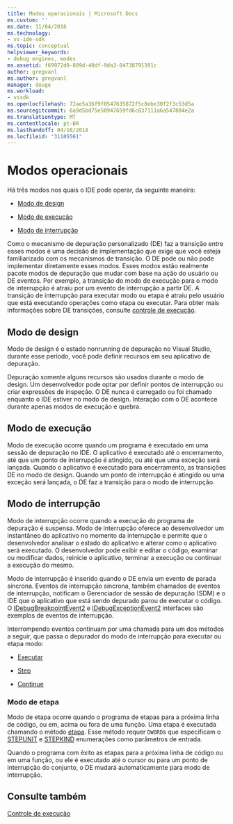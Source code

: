 ```yaml
---
title: Modos operacionais | Microsoft Docs
ms.custom: ''
ms.date: 11/04/2016
ms.technology:
- vs-ide-sdk
ms.topic: conceptual
helpviewer_keywords:
- debug engines, modes
ms.assetid: f69972d0-809d-40df-9da3-04738791391c
author: gregvanl
ms.author: gregvanl
manager: douge
ms.workload:
- vssdk
ms.openlocfilehash: 72ae5a36f9f0547635872f5c8ebe30f2f3c53d5a
ms.sourcegitcommit: 6a9d5bd75e50947659fd6c837111a6a547884e2a
ms.translationtype: MT
ms.contentlocale: pt-BR
ms.lasthandoff: 04/16/2018
ms.locfileid: "31105561"
---
```

# <a name="operational-modes"></a>Modos operacionais
Há três modos nos quais o IDE pode operar, da seguinte maneira:  
  
-   [Modo de design](#vsconoperationalmodesanchor1)  
  
-   [Modo de execução](#vsconoperationalmodesanchor2)  
  
-   [Modo de interrupção](#vsconoperationalmodesanchor3)  
  
 Como o mecanismo de depuração personalizado (DE) faz a transição entre esses modos é uma decisão de implementação que exige que você esteja familiarizado com os mecanismos de transição. O DE pode ou não pode implementar diretamente esses modos. Esses modos estão realmente pacote modos de depuração que mudar com base na ação do usuário ou DE eventos. Por exemplo, a transição do modo de execução para o modo de interrupção é atraiu por um evento de interrupção a partir DE. A transição de interrupção para executar modo ou etapa é atraiu pelo usuário que está executando operações como etapa ou executar. Para obter mais informações sobre DE transições, consulte [controle de execução](../../extensibility/debugger/control-of-execution.md).  
  
##  <a name="vsconoperationalmodesanchor1"></a> Modo de design  
 Modo de design é o estado nonrunning de depuração no Visual Studio, durante esse período, você pode definir recursos em seu aplicativo de depuração.  
  
 Depuração somente alguns recursos são usados durante o modo de design. Um desenvolvedor pode optar por definir pontos de interrupção ou criar expressões de inspeção. O DE nunca é carregado ou foi chamado enquanto o IDE estiver no modo de design. Interação com o DE acontece durante apenas modos de execução e quebra.  
  
##  <a name="vsconoperationalmodesanchor2"></a> Modo de execução  
 Modo de execução ocorre quando um programa é executado em uma sessão de depuração no IDE. O aplicativo é executado até o encerramento, até que um ponto de interrupção é atingido, ou até que uma exceção será lançada. Quando o aplicativo é executado para encerramento, as transições DE no modo de design. Quando um ponto de interrupção é atingido ou uma exceção será lançada, o DE faz a transição para o modo de interrupção.  
  
##  <a name="vsconoperationalmodesanchor3"></a> Modo de interrupção  
 Modo de interrupção ocorre quando a execução do programa de depuração é suspensa. Modo de interrupção oferece ao desenvolvedor um instantâneo do aplicativo no momento da interrupção e permite que o desenvolvedor analisar o estado do aplicativo e alterar como o aplicativo será executado. O desenvolvedor pode exibir e editar o código, examinar ou modificar dados, reinicie o aplicativo, terminar a execução ou continuar a execução do mesmo.  
  
 Modo de interrupção é inserido quando o DE envia um evento de parada síncrona. Eventos de interrupção síncrona, também chamados de eventos de interrupção, notificam o Gerenciador de sessão de depuração (SDM) e o IDE que o aplicativo que está sendo depurado parou de executar o código. O [IDebugBreakpointEvent2](../../extensibility/debugger/reference/idebugbreakpointevent2.md) e [IDebugExceptionEvent2](../../extensibility/debugger/reference/idebugexceptionevent2.md) interfaces são exemplos de eventos de interrupção.  
  
 Interrompendo eventos continuam por uma chamada para um dos métodos a seguir, que passa o depurador do modo de interrupção para executar ou etapa modo:  
  
-   [Executar](../../extensibility/debugger/reference/idebugprocess3-execute.md)  
  
-   [Step](../../extensibility/debugger/reference/idebugprocess3-step.md)  
  
-   [Continue](../../extensibility/debugger/reference/idebugprocess3-continue.md)  
  
###  <a name="vsconoperationalmodesanchor4"></a> Modo de etapa  
 Modo de etapa ocorre quando o programa de etapas para a próxima linha de código, ou em, acima ou fora de uma função. Uma etapa é executada chamando o método [etapa](../../extensibility/debugger/reference/idebugprocess3-step.md). Esse método requer `DWORD`s que especificam o [STEPUNIT](../../extensibility/debugger/reference/stepunit.md) e [STEPKIND](../../extensibility/debugger/reference/stepkind.md) enumerações como parâmetros de entrada.  
  
 Quando o programa com êxito as etapas para a próxima linha de código ou em uma função, ou ele é executado até o cursor ou para um ponto de interrupção do conjunto, o DE mudará automaticamente para modo de interrupção.  
  
## <a name="see-also"></a>Consulte também  
 [Controle de execução](../../extensibility/debugger/control-of-execution.md)